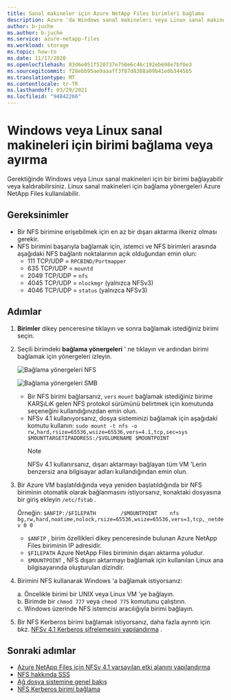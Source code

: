 ```yaml
---
title: Sanal makineler için Azure NetApp Files birimleri bağlama
description: Azure 'da Windows sanal makineleri veya Linux sanal makineleri için bir birimi bağlama veya çıkarma hakkında bilgi edinin.
author: b-juche
ms.author: b-juche
ms.service: azure-netapp-files
ms.workload: storage
ms.topic: how-to
ms.date: 11/17/2020
ms.openlocfilehash: 83d6e051f520737e750e6c46c192eb698e7bf0e3
ms.sourcegitcommit: f28ebb95ae9aaaff3f87d8388a09b41e0b3445b5
ms.translationtype: MT
ms.contentlocale: tr-TR
ms.lasthandoff: 03/29/2021
ms.locfileid: "94842266"
---
```

# <a name="mount-or-unmount-a-volume-for-windows-or-linux-virtual-machines"></a>Windows veya Linux sanal makineleri için birimi bağlama veya ayırma 

Gerektiğinde Windows veya Linux sanal makineleri için bir birimi bağlayabilir veya kaldırabilirsiniz.  Linux sanal makineleri için bağlama yönergeleri Azure NetApp Files kullanılabilir.  

## <a name="requirements"></a>Gereksinimler 

* Bir NFS birimine erişebilmek için en az bir dışarı aktarma ilkeniz olması gerekir.
* NFS birimini başarıyla bağlamak için, istemci ve NFS birimleri arasında aşağıdaki NFS bağlantı noktalarının açık olduğundan emin olun:
    * 111 TCP/UDP = `RPCBIND/Portmapper`
    * 635 TCP/UDP = `mountd`
    * 2049 TCP/UDP = `nfs`
    * 4045 TCP/UDP = `nlockmgr` (yalnızca NFSv3)
    * 4046 TCP/UDP = `status` (yalnızca NFSv3)

## <a name="steps"></a>Adımlar

1. **Birimler** dikey penceresine tıklayın ve sonra bağlamak istediğiniz birimi seçin. 
2. Seçili birimdeki **bağlama yönergeleri** ' ne tıklayın ve ardından birimi bağlamak için yönergeleri izleyin. 

    ![Bağlama yönergeleri NFS](../media/azure-netapp-files/azure-netapp-files-mount-instructions-nfs.png)

    ![Bağlama yönergeleri SMB](../media/azure-netapp-files/azure-netapp-files-mount-instructions-smb.png)  
    * Bir NFS birimi bağlarsanız, `vers` `mount` bağlamak istediğiniz birime KARŞıLıK gelen NFS protokol sürümünü belirtmek için komutunda seçeneğini kullandığınızdan emin olun. 
    * NFSv 4.1 kullanıyorsanız, dosya sisteminizi bağlamak için aşağıdaki komutu kullanın:  `sudo mount -t nfs -o rw,hard,rsize=65536,wsize=65536,vers=4.1,tcp,sec=sys $MOUNTTARGETIPADDRESS:/$VOLUMENAME $MOUNTPOINT`  
        > [!NOTE]
        > NFSv 4.1 kullanırsanız, dışarı aktarmayı bağlayan tüm VM 'Lerin benzersiz ana bilgisayar adları kullandığından emin olun.

3. Bir Azure VM başlatıldığında veya yeniden başlatıldığında bir NFS biriminin otomatik olarak bağlanmasını istiyorsanız, konaktaki dosyasına bir giriş ekleyin `/etc/fstab` . 

    Örneğin:  `$ANFIP:/$FILEPATH        /$MOUNTPOINT    nfs bg,rw,hard,noatime,nolock,rsize=65536,wsize=65536,vers=3,tcp,_netdev 0 0`

    * `$ANFIP` , birim özellikleri dikey penceresinde bulunan Azure NetApp Files biriminin IP adresidir.
    * `$FILEPATH` Azure NetApp Files biriminin dışarı aktarma yoludur.
    * `$MOUNTPOINT` , NFS dışarı aktarmayı bağlamak için kullanılan Linux ana bilgisayarında oluşturulan dizindir.

4. Birimini NFS kullanarak Windows 'a bağlamak istiyorsanız:

    a. Öncelikle birimi bir UNIX veya Linux VM 'ye bağlayın.  
    b. Birimde bir `chmod 777` veya `chmod 775` komutunu çalıştırın.  
    c. Windows üzerinde NFS istemcisi aracılığıyla birimi bağlayın.
    
5. Bir NFS Kerberos birimi bağlamak istiyorsanız, daha fazla ayrıntı için bkz. [NFSv 4.1 Kerberos şifrelemesini yapılandırma](configure-kerberos-encryption.md) . 

## <a name="next-steps"></a>Sonraki adımlar

* [Azure NetApp Files için NFSv 4.1 varsayılan etki alanını yapılandırma](azure-netapp-files-configure-nfsv41-domain.md)
* [NFS hakkında SSS](./azure-netapp-files-faqs.md#nfs-faqs)
* [Ağ dosya sistemine genel bakış](/windows-server/storage/nfs/nfs-overview)
* [NFS Kerberos birimi bağlama](configure-kerberos-encryption.md#kerberos_mount)
